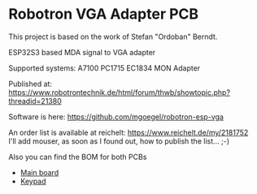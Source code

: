 # Robotron VGA Adapter PCB

This project is based on the work of Stefan "Ordoban" Berndt.

ESP32S3 based MDA signal to VGA adapter

Supported systems: A7100 PC1715 EC1834 MON Adapter

Published at: https://www.robotrontechnik.de/html/forum/thwb/showtopic.php?threadid=21380

Software is here: https://github.com/mgoegel/robotron-esp-vga

An order list is available at reichelt: https://www.reichelt.de/my/2181752<br>
I'll add mouser, as soon as I found out, how to publish the list... ;-)

Also you can find the BOM for both PCBs
* [Main board](pc1715-esp32vga/bom/ibom.html)
* [Keypad](esp32vga-keypad/bom/ibom.html)
